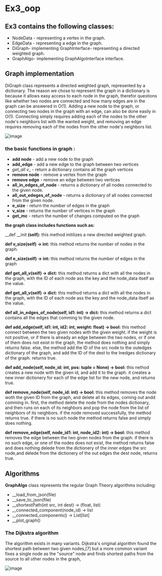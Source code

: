 # Ex3_oop

## Ex3 contains the following classes:
* NodeData - representing a vertex in the graph.
* EdgeData - representing a edge in the graph.
* DiGraph- implementing GraphInterface- representing a directed weighted graph.
* GraphAlgo- implementing GraphAlgoInterface interface.

## Graph implementation
DiGraph class represents a directed weighted graph, represented by a dictionary.
The reason we chose to represent the graph in a dictionary is because it allows easy access to each node in the graph, therefor questions like whether two nodes are connected and how many edges are in the graph can be answered in O(1). Adding a new node to the graph, or connecting two nodes in the graph with an edge, can also be done easily in O(1). Connecting simply requires adding each of the nodes to the other node's neighbors list with the wanted weight, and removing an edge requires removing each of the nodes from the other node's neighbors list.

![image](https://siddarthareddy.weebly.com/uploads/2/8/7/9/28799429/4999443.png?468)

### the basic functions in graph :
* __add node__ - add a new node to the graph
* __add_edge__ - add a new edge to the graph between two vertices
* __get_all_ v__ - return a dictionary contains all the graph vertices
* __remove node__ - remove a vertex from the graph
* __remove edge__ - remove an edge between two vertices
* __all_in_edges_of_node__ - returns a dictionary of all nodes connected to the given node.
* __all_out_edeges_of_node__ - returns a dictionary of all nodes connected from the given node.
* __e_size__ - return the number of edges in the graph
* __v_size__ - returns the number of vertices in the graph
* __get_mc__ - return the number of changes computed on the graph

__the graph class includes functions such as:__

__def __init __(self):__
this method initilizes a new directed weighted graph.

__def v_size(self) -> int:__
this method returns the number of nodes in the graph.

__def e_size(self) -> int:__
this method returns the number of edges in the graph

__def get_all_v(self) -> dict:__ 
this method returns a dict with all the nodes in the graph, with the ID of each node ass the key and the node_data itself as the value.

__def get_all_v(self) -> dict:__ 
this method returns a dict with all the nodes in the graph, with the ID of each node ass the key and the node_data itself as the value.

__def all_in_edges_of_node(self, id1: int) -> dict:__ 
this method returns a dict contains all the edges that comming to the given node.

__def add_edge(self, id1: int, id2: int, weight: float) -> bool:__
this method connect between the two given nodes with the given weight.
if the weight is not positive, or if there is already an edge between the two nodes, or if one of them does not exist in the graph, the method does nothing and simply returns false.
else, the method add the ID of the src node to the outedges dictionary of the graph, and add the ID of the dest to the Inedges dictionary of the graph.
returns true.

__def add_node(self, node_id: int, pos: tuple = None) -> bool:__
this nethod creates a new node with the given id, and add it to the graph.
it creates a new inner dictionery for each of the edge list for the new node, and returns true.

__def remove_node(self, node_id: int) -> bool:__
this method removes the node woth the given ID from the graph, and delete all its edges, coming out andd comming in.
first, the method delete the node from the nodes dictionary, and then runs on each of its neighbors and pop the node from the list of neighbors of its neighbors.
if the node removed successfully, the method returns true.
if there is no such node the method returns false and simply does nothing.

__def remove_edge(self, node_id1: int, node_id2: int) -> bool:__
this method removes the edge between the two given nodes from the graph.
if there is no such edge, or one of the nodes does not exist, the method returns false and does nothing
delede from the dictionery of the inner edges the src node,and delede from the dictionery of the out edges the dest node,
returns true.


## Algorithms

__GraphAlgo__ class represents the regular Graph Theory algorithms including:

* __load_from_json(file)
* __save_to_json(file)
* __shortestPath(int src, int dest) -> (float, list)
* __connected_component(node_id) -> list
* __connected_components() -> List[list]
* __plot_graph()

### The Dijkstra algorithm

The algorithm exists in many variants. Dijkstra's original algorithm found the shortest path between two given nodes,[7] but a more common variant fixes a single node as the "source" node and finds shortest paths from the source to all other nodes in the graph,

![image](https://upload.wikimedia.org/wikipedia/commons/thumb/5/57/Dijkstra_Animation.gif/220px-Dijkstra_Animation.gif)
